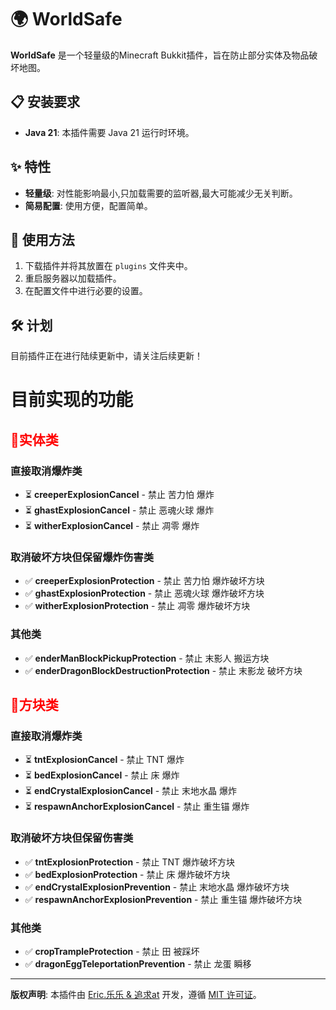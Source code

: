 # 🌍 WorldSafe

**WorldSafe** 是一个轻量级的Minecraft Bukkit插件，旨在防止部分实体及物品破坏地图。

## 📋 安装要求

- **Java 21**: 本插件需要 Java 21 运行时环境。

## ✨ 特性

- **轻量级**: 对性能影响最小,只加载需要的监听器,最大可能减少无关判断。
- **简易配置**: 使用方便，配置简单。

## 📖 使用方法

1. 下载插件并将其放置在 `plugins` 文件夹中。
2. 重启服务器以加载插件。
3. 在配置文件中进行必要的设置。

## 🛠️ 计划

目前插件正在进行陆续更新中，请关注后续更新！

# 目前实现的功能

## <span style="color: red;">🧬实体类

### 直接取消爆炸类
- ⏳ **creeperExplosionCancel** - 禁止 苦力怕 爆炸
- ⏳ **ghastExplosionCancel** - 禁止 恶魂火球 爆炸
- ⏳ **witherExplosionCancel** - 禁止 凋零 爆炸

### 取消破坏方块但保留爆炸伤害类
- ✅ **creeperExplosionProtection** - 禁止 苦力怕 爆炸破坏方块
- ✅ **ghastExplosionProtection** - 禁止 恶魂火球 爆炸破坏方块
- ✅ **witherExplosionProtection** - 禁止 凋零 爆炸破坏方块

### 其他类
- ✅ **enderManBlockPickupProtection** - 禁止 末影人 搬运方块
- ✅ **enderDragonBlockDestructionProtection** - 禁止 末影龙 破坏方块

## <span style="color: red;">🧱方块类

### 直接取消爆炸类
- ⏳ **tntExplosionCancel** - 禁止 TNT 爆炸
- ⏳ **bedExplosionCancel** - 禁止 床 爆炸
- ⏳ **endCrystalExplosionCancel** - 禁止 末地水晶 爆炸
- ⏳ **respawnAnchorExplosionCancel** - 禁止 重生锚 爆炸

### 取消破坏方块但保留伤害类
- ✅ **tntExplosionProtection** - 禁止 TNT 爆炸破坏方块
- ✅ **bedExplosionProtection** - 禁止 床 爆炸破坏方块
- ✅  **endCrystalExplosionPrevention** - 禁止 末地水晶 爆炸破坏方块
- ✅ **respawnAnchorExplosionPrevention** - 禁止 重生锚 爆炸破坏方块

### 其他类
- ✅ **cropTrampleProtection** - 禁止 田 被踩坏
- ✅ **dragonEggTeleportationPrevention** - 禁止 龙蛋 瞬移

---

**版权声明**: 本插件由 [Eric.乐乐 & 追求at](#) 开发，遵循 [MIT 许可证](#)。